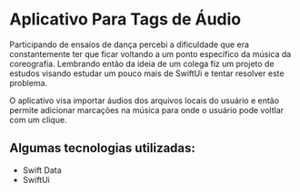 # Aplicativo Para Tags de Áudio

Participando de ensaios de dança percebi a dificuldade que era constantemente ter que ficar voltando a um ponto específico da música da coreografia. Lembrando então da ideia de um colega fiz um projeto de estudos visando estudar um pouco mais de SwiftUi e tentar resolver este problema.

O aplicativo visa importar áudios dos arquivos locais do usuário e então permite adicionar marcações na música para onde o usuário pode voltlar com um clique.

## Algumas tecnologias utilizadas:
* Swift Data
* SwiftUi
